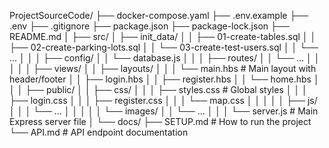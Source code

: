 ProjectSourceCode/
├── docker-compose.yaml
├── .env.example
├── .env
├── .gitignore
├── package.json
├── package-lock.json
├── README.md
│
├── src/
│   ├── init_data/
│   │   ├── 01-create-tables.sql
│   │   ├── 02-create-parking-lots.sql
│   │   └── 03-create-test-users.sql
│   │   └── ...
│   │
│   ├── config/
│   │   └── database.js
│   │
│   ├── routes/
│   │   └── ...
│   │
│   │
│   ├── views/
│   │   ├── layouts/
│   │   │   └── main.hbs       # Main layout with header/footer
│   │   ├── login.hbs
│   │   ├── register.hbs
│   │   └── home.hbs
│   │
│   ├── public/
│   │   ├── css/
│   │   │   ├── styles.css     # Global styles
│   │   │   ├── login.css
│   │   │   ├── register.css
│   │   │   └── map.css
│   │   │
│   │   ├── js/
│   │   │   └── ...
│   │   │
│   │   └── images/
│   │       └── ...
│   │
│   └── server.js              # Main Express server file
│
└── docs/
    ├── SETUP.md               # How to run the project
    └── API.md                 # API endpoint documentation